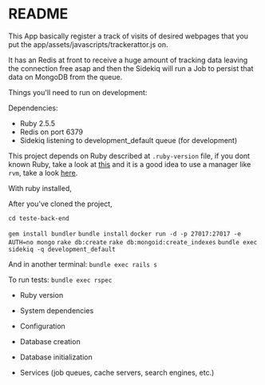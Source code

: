 # README

This App basically register a track of visits of desired webpages that you put the app/assets/javascripts/trackerattor.js on.

It has an Redis at front to receive a huge amount of tracking data leaving the connection free asap and then the Sidekiq will run a Job to persist that data on MongoDB from the queue.

Things you'll need to run on development:

Dependencies:
 - Ruby 2.5.5
 - Redis on port 6379
 - Sidekiq listening to development_default queue (for development)

 This project depends on Ruby described at `.ruby-version` file, if you dont known Ruby, take a look
at [this](https://www.ruby-lang.org/en/documentation/installation/) and it is a good idea to use a manager like `rvm`, take a look [here](https://rvm.io/rvm/install).

With ruby installed,

After you've cloned the project,

`cd teste-back-end`

`gem install bundler`
`bundle install`
`docker run -d -p 27017:27017 -e AUTH=no mongo`
`rake db:create`
`rake db:mongoid:create_indexes`
`bundle exec sidekiq -q development_default`

And in another terminal:
`bundle exec rails s`

To run tests:
`bundle exec rspec`


* Ruby version

* System dependencies

* Configuration

* Database creation

* Database initialization

* Services (job queues, cache servers, search engines, etc.)

